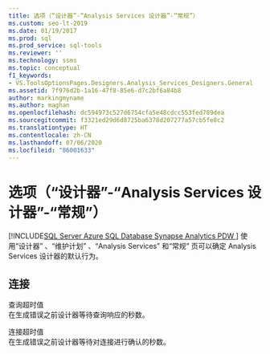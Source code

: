 ```yaml
---
title: 选项（“设计器”-“Analysis Services 设计器”-“常规”）
ms.custom: seo-lt-2019
ms.date: 01/19/2017
ms.prod: sql
ms.prod_service: sql-tools
ms.reviewer: ''
ms.technology: ssms
ms.topic: conceptual
f1_keywords:
- VS.ToolsOptionsPages.Designers.Analysis_Services_Designers.General
ms.assetid: 7f976d2b-1a16-47f8-85e6-d7c2bf6a84b8
author: markingmyname
ms.author: maghan
ms.openlocfilehash: dc594973c527d6754cfa5e48cdcc553fed789dea
ms.sourcegitcommit: f3321ed29d6d8725ba6378d207277a57cb5fe8c2
ms.translationtype: HT
ms.contentlocale: zh-CN
ms.lasthandoff: 07/06/2020
ms.locfileid: "86001633"
---
```

# <a name="options-designers---analysis-services-designers---general"></a>选项（“设计器”-“Analysis Services 设计器”-“常规”）
[!INCLUDE[SQL Server Azure SQL Database Synapse Analytics PDW ](../../includes/applies-to-version/sql-asdb-asdbmi-asa-pdw.md)]
使用“设计器”  、“维护计划”  、“Analysis Services”  和“常规”  页可以确定 Analysis Services 设计器的默认行为。  
  
## <a name="connectivity"></a>连接  
查询超时值  
在生成错误之前设计器等待查询响应的秒数。  
  
连接超时值  
在生成错误之前设计器等待对连接进行确认的秒数。  
  
